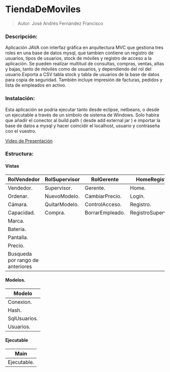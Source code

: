 # TiendaDeMoviles

> Autor: José Andrés Fernández Francisco

### Descripción:


Aplicación  JAVA con interfaz gráfica en arquitectura MVC que gestiona tres roles en una base de datos mysql, que tambien contiene un registro de usuarios, tipos de usuarios, stock de móviles y registro de acceso a la aplicación. Se pueden realizar multitud de consultas, compras, ventas, altas y bajas, tanto de móviles como de usuarios, y dependiendo del rol del usuario.Exporta a CSV tabla stock y tabla de usuarios de la base de datos para copia de seguridad. También incluye  impresión de facturas, pedidos y lista de empleados en activo.

### Instalación:
Esta aplicación  se podria ejecutar tanto desde eclipse, netbeans, o desde un ejecutable a través de un simbolo de sistema de Windows. Solo habira que añadir el conector al build path ( desde add external jar ) e importar la base de datos a mysql y hacer coincidir el localhost, usuario y contraseña con el vuestro.

[Video de Presentación](https://youtu.be/rCcbHJaWe3I)

### Estructura:
#### Vistas

|RolVendedor| RolSupervisor|RolGerente|HomeRegistro|Imágenes|
| ------------- | ------------- |------------- |------------- |------------- |
| Vendedor.  | Supervisor.  | Gerente.| Home. | Iconos. |
| Ordenar.  | NuevoModelo. | CambiarPrecio.| Login. |
| Cámara.  |  QuitarModelo.  | ControlAcceso.| Registro. |
| Capacidad.  | Compra.  | BorrarEmpleado.| RegistroSupervisor. |
| Marca.  |
| Bateria.  |
| Pantalla. |
| Precio.  |
| Busqueda por rango de anteriores  |

 #### Modelos.
| Modelo |
| ------------- |
| Conexion.|
| Hash.|
| SqlUsuarios.|
| Usuarios.|

 #### Ejecutable

| Main|
| ------------- |
| Ejecutable.|



